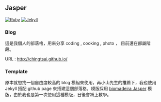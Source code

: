 ## Jasper

[![Ruby](https://img.shields.io/badge/ruby-2.1.1-blue.svg?style=flat)](http://travis-ci.org/biomadeira/jasper)
[![Jekyll](https://img.shields.io/badge/jekyll-3.0.0-blue.svg?style=flat)](http://travis-ci.org/biomadeira/jasper)


### Blog
這是我個人的部落格，用來分享 coding , cooking , photo ， 目前還在部屬階段。

URL : http://chingtsai.github.io/

### Template
原本就想找一個自由度較高的 blog 模組來使用，再小山先生的推薦下，我也使用 Jekyll 搭配 github page 來搭建這個部落格。模版採用 [biomadeira Jasper][1] 模版，由於我也是第一次使用這種模版，日後會補上教學。

[1]: https://github.com/biomadeira/jasper

